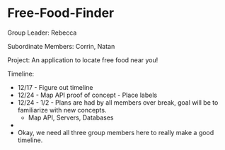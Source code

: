 Free-Food-Finder
================

Group Leader: Rebecca

Subordinate Members: Corrin, Natan

Project: An application to locate free food near you!

Timeline:
* 12/17 - Figure out timeline
* 12/24 - Map API proof of concept - Place labels
* 12/24 - 1/2 - Plans are had by all members over break, goal will be to familiarize with new concepts.
  * Map API, Servers, Databases
*
* Okay, we need all three group members here to really make a good timeline.
